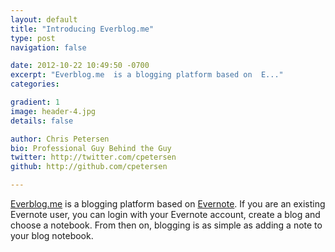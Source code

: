 ```yaml
---
layout: default
title: "Introducing Everblog.me"
type: post
navigation: false

date: 2012-10-22 10:49:50 -0700
excerpt: "Everblog.me  is a blogging platform based on  E..."
categories:

gradient: 1
image: header-4.jpg
details: false

author: Chris Petersen
bio: Professional Guy Behind the Guy
twitter: http://twitter.com/cpetersen
github: http://github.com/cpetersen

---
```



 [Everblog.me](http://everblog.me)  is a blogging platform based on  [Evernote](http://evernote.com). If you are an existing Evernote user, you can login with your Evernote account, create a blog and choose a notebook. From then on, blogging is as simple as adding a note to your blog notebook. 
